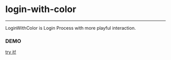 # login-with-color

---

LoginWithColor is Login Process with more playful interaction.

### DEMO

[try it!](https://wooknick.github.io/login-with-color/)
